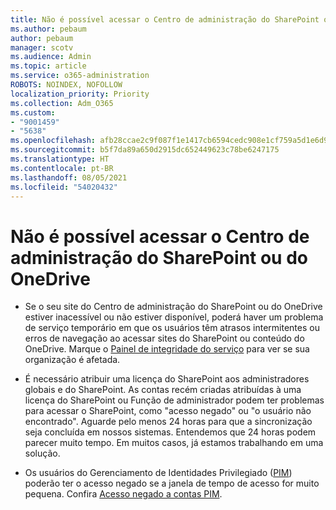```yaml
---
title: Não é possível acessar o Centro de administração do SharePoint ou do OneDrive
ms.author: pebaum
author: pebaum
manager: scotv
ms.audience: Admin
ms.topic: article
ms.service: o365-administration
ROBOTS: NOINDEX, NOFOLLOW
localization_priority: Priority
ms.collection: Adm_O365
ms.custom:
- "9001459"
- "5638"
ms.openlocfilehash: afb28ccae2c9f087f1e1417cb6594cedc908e1cf759a5d1e6d92c4ee9a75527d
ms.sourcegitcommit: b5f7da89a650d2915dc652449623c78be6247175
ms.translationtype: HT
ms.contentlocale: pt-BR
ms.lasthandoff: 08/05/2021
ms.locfileid: "54020432"
---
```

# <a name="unable-to-access-sharepoint-or-onedrive-admin-center"></a>Não é possível acessar o Centro de administração do SharePoint ou do OneDrive

- Se o seu site do Centro de administração do SharePoint ou do OneDrive estiver inacessível ou não estiver disponível, poderá haver um problema de serviço temporário em que os usuários têm atrasos intermitentes ou erros de navegação ao acessar sites do SharePoint ou conteúdo do OneDrive. Marque o [Painel de integridade do serviço](https://admin.microsoft.com/AdminPortal/Home#/servicehealth) para ver se sua organização é afetada.

- É necessário atribuir uma licença do SharePoint aos administradores globais e do SharePoint. As contas recém criadas atribuídas à uma licença do SharePoint ou Função de administrador podem ter problemas para acessar o SharePoint, como "acesso negado" ou "o usuário não encontrado". Aguarde pelo menos 24 horas para que a sincronização seja concluída em nossos sistemas. Entendemos que 24 horas podem parecer muito tempo. Em muitos casos, já estamos trabalhando em uma solução.

- Os usuários do Gerenciamento de Identidades Privilegiado ([PIM](https://docs.microsoft.com/azure/active-directory/privileged-identity-management/pim-how-to-add-role-to-user?tabs=new)) poderão ter o acesso negado se a janela de tempo de acesso for muito pequena. Confira [Acesso negado a contas PIM](https://docs.microsoft.com/sharepoint/troubleshoot/administration/access-denied-to-pim-user-accounts).